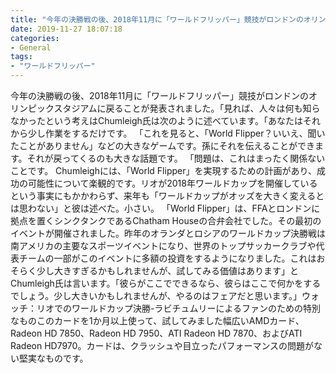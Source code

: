 ```yaml
---
title: "今年の決勝戦の後、2018年11月に「ワールドフリッパー」競技がロンドンのオリンピックスタジアムに戻ることが発表されました。"
date: 2019-11-27 18:07:18
categories:
- General
tags:
- "ワールドフリッパー"
---
```


今年の決勝戦の後、2018年11月に「ワールドフリッパー」競技がロンドンのオリンピックスタジアムに戻ることが発表されました。「見れば、人々は何も知らなかったという考えはChumleigh氏は次のように述べています。「あなたはそれから少し作業をするだけです。 「これを見ると、「World Flipper？いいえ、聞いたことがありません」などの大きなゲームです。孫にそれを伝えることができます。それが戻ってくるのも大きな話題です。 「問題は、これはまったく関係ないことです。 Chumleighには、「World Flipper」を実現するための計画があり、成功の可能性について楽観的です。リオが2018年ワールドカップを開催しているという事実にもかかわらず、来年も「ワールドカップがオッズを大きく変えるとは思わない」と彼は述べた。小さい。 「World Flipper」は、FFAとロンドンに拠点を置くシンクタンクであるChatham Houseの合弁会社でした。その最初のイベントが開催されました。昨年のオランダとロシアのワールドカップ決勝戦は南アメリカの主要なスポーツイベントになり、世界のトップサッカークラブや代表チームの一部がこのイベントに多額の投資をするようになりました。これはおそらく少し大きすぎるかもしれませんが、試してみる価値はあります」とChumleigh氏は言います。「彼らがここでできるなら、彼らはここで何かをするでしょう。少し大きいかもしれませんが、やるのはフェアだと思います。」ウォッチ：リオでのワールドカップ決勝-ラビチュムリーによるファンのための特別なものこのカードを1か月以上使って、試してみました幅広いAMDカード、Radeon HD 7850、Radeon HD 7950、ATI Radeon HD 7870、およびATI Radeon HD7970。カードは、クラッシュや目立ったパフォーマンスの問題がない堅実なものです。
